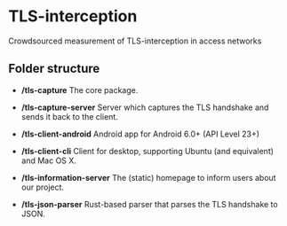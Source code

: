# TLS-interception

Crowdsourced measurement of TLS-interception in access networks

## Folder structure

* **/tls-capture**
  The core package.

* **/tls-capture-server**
  Server which captures the TLS handshake and sends it back to the client.

* **/tls-client-android**
  Android app for Android 6.0+ (API Level 23+)

* **/tls-client-cli**
  Client for desktop, supporting Ubuntu (and equivalent) and Mac OS X.
  
* **/tls-information-server**
  The (static) homepage to inform users about our project.

* **/tls-json-parser**
  Rust-based parser that parses the TLS handshake to JSON.


